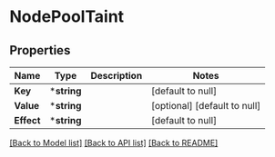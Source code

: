 # NodePoolTaint

## Properties
Name | Type | Description | Notes
------------ | ------------- | ------------- | -------------
**Key** | ***string** |  | [default to null]
**Value** | ***string** |  | [optional] [default to null]
**Effect** | ***string** |  | [default to null]

[[Back to Model list]](../README.md#documentation-for-models) [[Back to API list]](../README.md#documentation-for-api-endpoints) [[Back to README]](../README.md)


